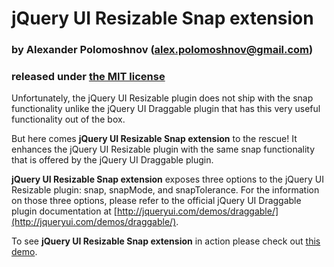 jQuery UI Resizable Snap extension
==================================
### by Alexander Polomoshnov (alex.polomoshnov@gmail.com)
### released under [the MIT license](https://raw.github.com/polomoshnov/jQuery-UI-Resizable-Snap-extension/master/LICENSE.txt)

Unfortunately, the jQuery UI Resizable plugin does not ship with the snap functionality unlike the jQuery UI Draggable plugin that has this very useful functionality out of the box.

But here comes **jQuery UI Resizable Snap extension** to the rescue! It enhances the jQuery UI Resizable plugin with the same snap functionality that is offered by the jQuery UI Draggable plugin.

**jQuery UI Resizable Snap extension** exposes three options to the jQuery UI Resizable plugin: snap, snapMode, and snapTolerance. For the information on those three options, please refer to the official jQuery UI Draggable plugin documentation at [http://jqueryui.com/demos/draggable/](http://jqueryui.com/demos/draggable/).

To see **jQuery UI Resizable Snap extension** in action please check out [this demo](http://bit.ly/jquery-ui-resizable-snap-plugin).